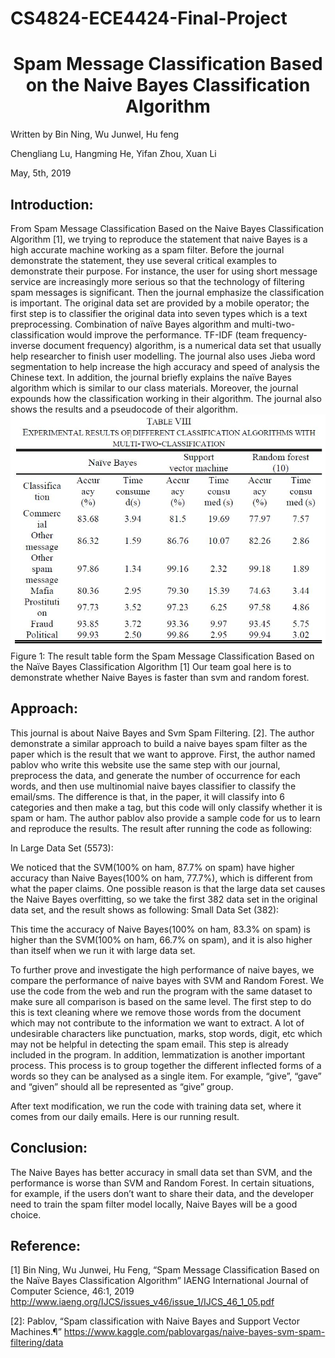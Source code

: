 # CS4824-ECE4424-Final-Project


<h1 align="center"> Spam Message Classification Based on the Naive Bayes Classification Algorithm</h1>
		Written by Bin Ning, Wu JunweI, Hu feng


					
Chengliang Lu, Hangming He, Yifan Zhou, Xuan Li

May, 5th, 2019



 
 
 
 
 
 
## Introduction:

From Spam Message Classification Based on the Naive Bayes Classification Algorithm [1], we trying to reproduce the statement that naive Bayes is a high accurate machine working as a spam filter.  Before the journal demonstrate the statement, they use several critical examples to demonstrate their purpose. For instance, the user for using short message service are increasingly more serious so that the technology of filtering spam messages is significant. Then the journal emphasize the classification is important. The original data set are provided by a mobile operator; the first step is to classifier the original data into seven types which is a text preprocessing. Combination of naïve Bayes algorithm and multi-two-classification would improve the performance. TF-IDF (team frequency-inverse document frequency) algorithm, is a numerical data set that usually help researcher to finish user modelling. The journal also uses Jieba word segmentation to help increase the high accuracy and speed of analysis the Chinese text. In addition, the journal briefly explains the naïve Bayes algorithm which is similar to our class materials. Moreover, the journal expounds how the classification working in their algorithm. The journal also shows the results and a pseudocode of their algorithm.
<img width="1080" src="result.JPG"></a>
Figure 1: The result table form the Spam Message Classification Based on the Naïve Bayes Classification Algorithm [1]
Our team goal here is to demonstrate whether Naive Bayes is faster than svm and random forest.

## Approach:

This journal is about Naive Bayes and Svm Spam Filtering. [2]. The author demonstrate a similar approach to build a naive bayes spam filter as the paper which is the result that we want to approve. First, the author named pablov who write this website use the same step with our journal, preprocess the data, and generate the number of occurrence for each words, and then use multinomial naive bayes classifier to classify the email/sms. The difference is that, in the paper, it will classify into 6 categories and then make a tag, but this code will only classify whether it is spam or ham. 
The author pablov also provide a sample code for us to learn and reproduce the results.
The result after running the code as following:
 
In Large Data Set (5573):


We noticed that the SVM(100% on ham, 87.7% on spam) have higher accuracy than Naive Bayes(100% on ham, 77.7%), which is different from what the paper claims. One possible reason is that the large data set causes the Naive Bayes overfitting, so we take the first 382 data set in the original data set, and the result shows as following:
Small Data Set (382):


This time the accuracy of Naive Bayes(100% on ham, 83.3% on spam) is higher than the SVM(100% on ham, 66.7% on spam), and it is also higher than itself when we run it with large data set.
	
To further prove and investigate the high performance of naive bayes, we compare the performance of naive bayes with SVM and Random Forest. We use the code from the web and run the program with the same dataset to make sure all comparison is based on the same level. The first step to do this is text cleaning where we remove those words from the document which may not contribute to the information we want to extract. A lot of undesirable characters like punctuation, marks, stop words, digit, etc which may not be helpful in detecting the spam email. This step is already included in the program. In addition, lemmatization is another important process. This process is to group together the different inflected forms of a words so they can be analysed as a single item. For example, “give”, “gave” and “given” should all be represented as “give” group. 
	
After text modification, we run the code with training data set, where it comes from our daily emails. Here is our running result. 

 
## Conclusion:

The Naive Bayes has better accuracy in small data set than SVM, and the performance is worse than SVM and Random Forest. In certain situations, for example, if the users don’t want to share their data, and the developer need to train the spam filter model locally, Naive Bayes will be a good choice.  

## Reference:
[1] Bin Ning, Wu Junwei, Hu Feng, “Spam Message Classification Based on the Naïve Bayes Classification Algorithm” IAENG International Journal of Computer Science, 46:1, 2019 http://www.iaeng.org/IJCS/issues_v46/issue_1/IJCS_46_1_05.pdf

[2]: Pablov, “Spam classification with Naive Bayes and Support Vector Machines.¶” https://www.kaggle.com/pablovargas/naive-bayes-svm-spam-filtering/data
